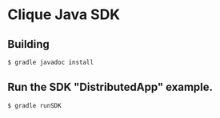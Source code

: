 # Clique Java SDK

## Building

```bash
$ gradle javadoc install
```

## Run the SDK "DistributedApp" example.

```bash
$ gradle runSDK
```
